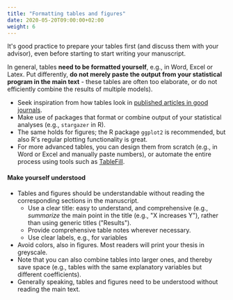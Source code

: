 ```yaml
---
title: "Formatting tables and figures"
date: 2020-05-20T09:00:00+02:00
weight: 6
---
```


It's good practice to prepare your tables first (and discuss them with your advisor), even before starting to start writing your manuscript.

In general, tables **need to be formatted yourself**, e.g., in Word, Excel or Latex. Put differently, **do not merely paste the output from your statistical program in the main text** - these tables are often too elaborate, or do not efficiently combine the results of multiple models).

* Seek inspiration from how tables look in [published articles in good journals](../../literature/journals).
* Make use of packages that format or combine output of your statistical analyses (e.g., `stargazer` in R). 
* The same holds for figures; the R package `ggplot2` is recommended, but also R's regular plotting functionality is great.
* For more advanced tables, you can design them from scratch (e.g., in Word or Excel and manually paste numbers), or automate the entire process using tools such as [TableFill](https://tilburgsciencehub.com/learn/tablefill).

#### Make yourself understood
* Tables and figures should be understandable without reading the
  corresponding sections in the manuscript.
    * Use a clear title: easy to understand, and comprehensive (e.g., *summarize* the main point in the title (e.g., "X increases Y"), rather than using generic titles ("Results").
    * Provide comprehensive table notes wherever necessary.
    * Use clear labels, e.g., for variables
* Avoid colors, also in figures. Most readers will print your thesis in greyscale.
* Note that you can also combine tables into larger ones, and thereby save space (e.g., tables with the same explanatory variables but different coefficients).
* Generally speaking, tables and figures need to be understood without reading the main text.